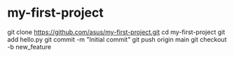 # my-first-project
git clone https://github.com/asus/my-first-project.git
cd my-first-project
git add hello.py
git commit -m "Initial commit"
git push origin main
git checkout -b new_feature
